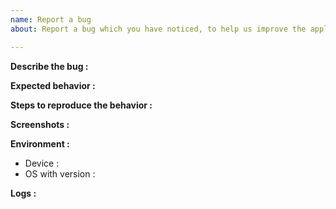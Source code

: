 ```yaml
---
name: Report a bug
about: Report a bug which you have noticed, to help us improve the application

---
```


<!-- Checklist for reporting a bug
- Check the issue tracker. The issue you have may have already been reported.
- Ensure you have tested the latest developers version.
-->

**Describe the bug :**
<!-- A clear and concise description of what the bug is. -->

**Expected behavior :**
<!-- A clear and concise description of what you expected to happen. -->

**Steps to reproduce the behavior :**
<!-- Steps to reproduce. -->

**Screenshots :**
<!-- If applicable, add screenshots to help explain your problem otherwise delete this heading. -->

**Environment :**
- Device :
- OS with version :

**Logs :**
<!-- If applicable, add logs to help the developers in identifying your problem otherwise delete this heading. -->

